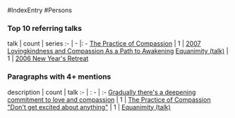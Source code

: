 #IndexEntry #Persons

### Top 10 referring talks
talk | count | series
:- | - |: -
<a data-href="The Practice of Compassion" href="The+Practice+of+Compassion" class="internal-link" target="_blank" rel="noopener">The Practice of Compassion</a> | 1 | <a data-href="2007 Lovingkindness and Compassion As a Path to Awakening" href="2007+Lovingkindness+and+Compassion+As+a+Path+to+Awakening" class="internal-link" target="_blank" rel="noopener">2007 Lovingkindness and Compassion As a Path to Awakening</a>
<a data-href="Equanimity (talk)" href="Equanimity+%28talk%29" class="internal-link" target="_blank" rel="noopener">Equanimity (talk)</a> | 1 | <a data-href="2006 New Year's Retreat" href="2006+New+Year%27s+Retreat" class="internal-link" target="_blank" rel="noopener">2006 New Year&#x27;s Retreat</a>

### Paragraphs with 4+ mentions
description | count | talk
:- | : - | :-
<a aria-label-position="top" aria-label="The Practice of Compassion > Gradually theres a deepening commitment to love and compassion" data-href="The Practice of Compassion#Gradually there's a deepening commitment to love and compassion" href="The+Practice+of+Compassion#Gradually+there%27s+a+deepening+commitment+to+love+and+compassion" class="internal-link" target="_blank" rel="noopener">Gradually there&#x27;s a deepening commitment to love and compassion</a> | 1 | <a data-href="The Practice of Compassion" href="The+Practice+of+Compassion" class="internal-link" target="_blank" rel="noopener">The Practice of Compassion</a>
<a aria-label-position="top" aria-label="Equanimity (talk) > Dont get excited about anything" data-href="Equanimity (talk)#Don't get excited about anything" href="Equanimity+%28talk%29#%22Don%27t+get+excited+about+anything%22" class="internal-link" target="_blank" rel="noopener">&quot;Don&#x27;t get excited about anything&quot;</a> | 1 | <a data-href="Equanimity (talk)" href="Equanimity+%28talk%29" class="internal-link" target="_blank" rel="noopener">Equanimity (talk)</a>

